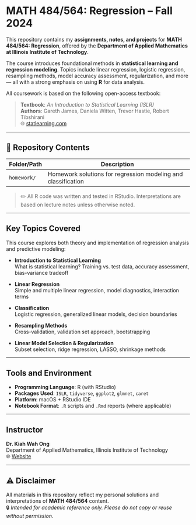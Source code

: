 # MATH 484/564: Regression – Fall 2024

This repository contains my **assignments, notes, and projects** for **MATH 484/564: Regression**, offered by the **Department of Applied Mathematics at Illinois Institute of Technology**.

The course introduces foundational methods in **statistical learning and regression modeling**. Topics include linear regression, logistic regression, resampling methods, model accuracy assessment, regularization, and more — all with a strong emphasis on using **R** for data analysis.

All coursework is based on the following open-access textbook:

> **Textbook**: *An Introduction to Statistical Learning (ISLR)*  
> **Authors**: Gareth James, Daniela Witten, Trevor Hastie, Robert Tibshirani  
> 🌐 [statlearning.com](https://www.statlearning.com)

---

## 📂 Repository Contents

| Folder/Path | Description                                                |
|-------------|------------------------------------------------------------|
| `homework/` | Homework solutions for regression modeling and classification |

> ✏️ All R code was written and tested in RStudio. Interpretations are based on lecture notes unless otherwise noted.

---

## Key Topics Covered

This course explores both theory and implementation of regression analysis and predictive modeling:

- **Introduction to Statistical Learning**  
  What is statistical learning? Training vs. test data, accuracy assessment, bias-variance tradeoff

- **Linear Regression**  
  Simple and multiple linear regression, model diagnostics, interaction terms

- **Classification**  
  Logistic regression, generalized linear models, decision boundaries

- **Resampling Methods**  
  Cross-validation, validation set approach, bootstrapping

- **Linear Model Selection & Regularization**  
  Subset selection, ridge regression, LASSO, shrinkage methods

---

## Tools and Environment

- **Programming Language**: R (with RStudio)
- **Packages Used**: `ISLR`, `tidyverse`, `ggplot2`, `glmnet`, `caret`
- **Platform**: macOS + RStudio IDE
- **Notebook Format**: `.R` scripts and `.Rmd` reports (where applicable)

---

## Instructor

**Dr. Kiah Wah Ong**  
Department of Applied Mathematics, Illinois Institute of Technology  
🌐 [Website](https://sites.google.com/view/kiahong)

---

## ⚠️ Disclaimer

All materials in this repository reflect my personal solutions and interpretations of **MATH 484/564** content.  
🔒 *Intended for academic reference only. Please do not copy or reuse without permission.*
